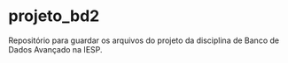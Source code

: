 # projeto_bd2
Repositório para guardar os arquivos do projeto da disciplina de Banco de Dados Avançado na IESP.
